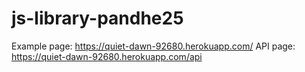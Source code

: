 # js-library-pandhe25

Example page: https://quiet-dawn-92680.herokuapp.com/
API page: https://quiet-dawn-92680.herokuapp.com/api
